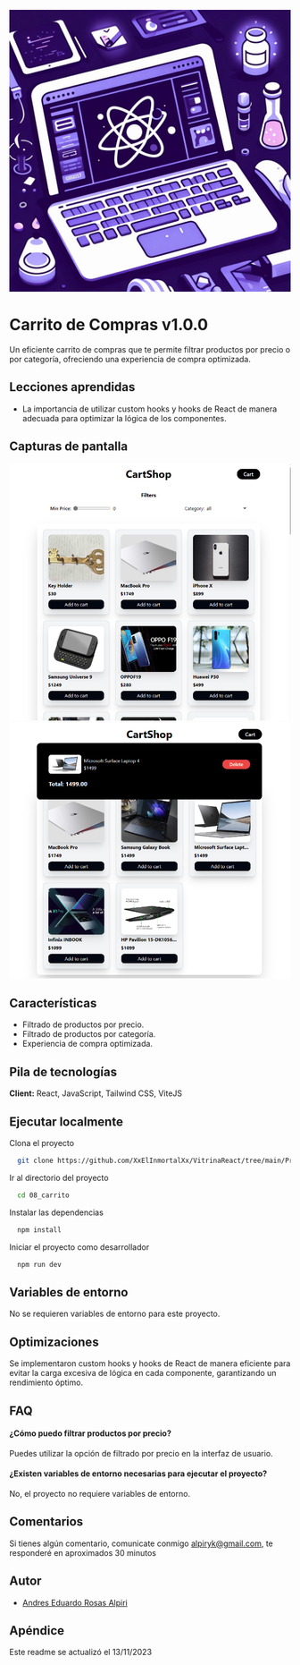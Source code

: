 ![Logo](../../logovitrinareact.jpg)

# Carrito de Compras v1.0.0

Un eficiente carrito de compras que te permite filtrar productos por precio o por categoría, ofreciendo una experiencia de compra optimizada.

## Lecciones aprendidas

- La importancia de utilizar custom hooks y hooks de React de manera adecuada para optimizar la lógica de los componentes.

## Capturas de pantalla

![App Screenshot](./sourceReadme/carrito1.png 'carrito')
![App Screenshot](./sourceReadme/carrito2.png 'carrito 2')

## Características

- Filtrado de productos por precio.
- Filtrado de productos por categoría.
- Experiencia de compra optimizada.

## Pila de tecnologías

**Client:** React, JavaScript, Tailwind CSS, ViteJS

## Ejecutar localmente

Clona el proyecto

```bash
  git clone https://github.com/XxElInmortalXx/VitrinaReact/tree/main/Proyectos/08_carrito
```

Ir al directorio del proyecto

```bash
  cd 08_carrito
```

Instalar las dependencias

```bash
  npm install
```

Iniciar el proyecto como desarrollador

```bash
  npm run dev
```


## Variables de entorno

No se requieren variables de entorno para este proyecto.

## Optimizaciones

Se implementaron custom hooks y hooks de React de manera eficiente para evitar la carga excesiva de lógica en cada componente, garantizando un rendimiento óptimo.


## FAQ

#### ¿Cómo puedo filtrar productos por precio?

Puedes utilizar la opción de filtrado por precio en la interfaz de usuario.

#### ¿Existen variables de entorno necesarias para ejecutar el proyecto?

No, el proyecto no requiere variables de entorno.

## Comentarios

Si tienes algún comentario, comunicate conmigo alpiryk@gmail.com, te responderé en aproximados 30 minutos

## Autor

- [Andres Eduardo Rosas Alpiri](https://github.com/XxElInmortalXx)

## Apéndice

Este readme se actualizó el 13/11/2023